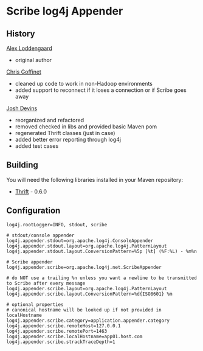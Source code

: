 Scribe log4j Appender
===

History
---

[Alex Loddengaard](http://github.com/alexlod/scribe-log4j-appender)

 * original author

[Chris Goffinet](http://github.com/lenn0x/Scribe-log4j-Appender)

 * cleaned up code to work in non-Hadoop environments
 * added support to reconnect if it loses a connection or if Scribe goes away

[Josh Devins](http://github.com/joshdevins/Scribe-log4j-Appender)

 * reorganized and refactored
 * removed checked in libs and provided basic Maven pom
 * regenerated Thrift classes (just in case)
 * added better error reporting through log4j
 * added test cases

Building
---

You will need the following libraries installed in your Maven repository:

 * [Thrift](http://thrift.apache.org) - 0.6.0

Configuration
---

	log4j.rootLogger=INFO, stdout, scribe
	
	# stdout/console appender
	log4j.appender.stdout=org.apache.log4j.ConsoleAppender
	log4j.appender.stdout.layout=org.apache.log4j.PatternLayout
	log4j.appender.stdout.layout.ConversionPattern=%5p [%t] (%F:%L) - %m%n

	# Scribe appender
	log4j.appender.scribe=org.apache.log4j.net.ScribeAppender

	# do NOT use a trailing %n unless you want a newline to be transmitted to Scribe after every message
	log4j.appender.scribe.layout=org.apache.log4j.PatternLayout
	log4j.appender.scribe.layout.ConversionPattern=%d{ISO8601} %m

	# optional properties
	# canonical hostname will be looked up if not provided in localHostname
	log4j.appender.scribe.category=application.appender.category
	log4j.appender.scribe.remoteHost=127.0.0.1
	log4j.appender.scribe.remotePort=1463
	log4j.appender.scribe.localHostname=app01.host.com
	log4j.appender.scribe.strackTraceDepth=1
